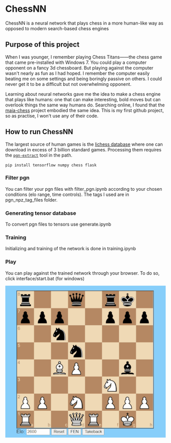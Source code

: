 # ChessNN

ChessNN is a neural network that plays chess in a more human-like way as opposed to modern search-based chess engines


## Purpose of this project 

When I was younger, I remember playing Chess Titans——the chess game that came pre-installed with Windows 7. You could play a computer opponent on a fancy 3d chessboard. But playing against the computer wasn't nearly as fun as I had hoped. I remember the computer easily beating me on some settings and being boringly passive on others. I could never get it to be a difficult but not overwhelming opponent.

Learning about neural networks gave me the idea to make a chess engine that plays like humans: one that can make interesting, bold moves but can overlook things the same way humans do. Searching online, I found that the [maia-chess](https://github.com/CSSLab/maia-chess/tree/3d1fa7512401a6792dc7e5cd21f52c684df55cc7) project embodied the same idea. This is my first github project, so as practise, I won't use any of their code. 


## How to run ChessNN

The largest source of human games is the [lichess database](https://database.lichess.org/) where one can download in excess of 3 billion standard games. Processing them requires the [`pgn-extract`](https://www.cs.kent.ac.uk/people/staff/djb/pgn-extract/) tool in the path.

```
pip install tensorflow numpy chess flask
```

### Filter pgn

You can filter your pgn files with filter_pgn.ipynb according to your chosen conditions (elo range, time controls). The tags I used are in pgn_npz_tag_files folder.

### Generating tensor database

To convert pgn files to tensors use generate.ipynb

### Training

Initializing and training of the network is done in training.ipynb

### Play

You can play against the trained network through your browser. To do so, click interface/start.bat (for windows)

![Alt Text](Animation.gif)